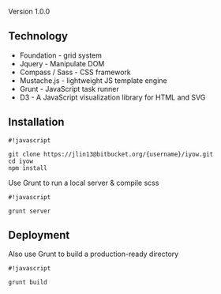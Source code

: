 Version 1.0.0

## **Technology** ##
* Foundation - grid system
* Jquery - Manipulate DOM
* Compass / Sass - CSS framework
* Mustache.js - lightweight JS template engine
* Grunt - JavaScript task runner
* D3 - A JavaScript visualization library for HTML and SVG

## **Installation** ##


```
#!javascript

git clone https://jlin13@bitbucket.org/{username}/iyow.git
cd iyow
npm install
```

Use Grunt to run a local server & compile scss


```
#!javascript

grunt server
```






## **Deployment** ##

Also use Grunt to build a production-ready directory


```
#!javascript

grunt build
```